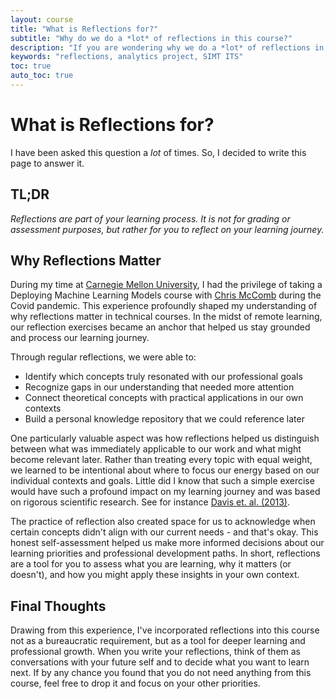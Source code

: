 ```yaml
---
layout: course
title: "What is Reflections for?"
subtitle: "Why do we do a *lot* of reflections in this course?"
description: "If you are wondering why we do a *lot* of reflections in this course, this page is for you."
keywords: "reflections, analytics project, SIMT ITS"
toc: true
auto_toc: true
---
```


# What is Reflections for?

I have been asked this question a *lot* of times. So, I decided to write this page to answer it. 

## TL;DR

*Reflections are part of your learning process. It is not for grading or assessment purposes, but rather for you to reflect on your learning journey.*

## Why Reflections Matter

During my time at [Carnegie Mellon University](https://www.cmu.edu/), I had the privilege of taking a Deploying Machine Learning Models course with [Chris McComb](https://cmccomb.com/) during the Covid pandemic. This experience profoundly shaped my understanding of why reflections matter in technical courses. In the midst of remote learning, our reflection exercises became an anchor that helped us stay grounded and process our learning journey.

Through regular reflections, we were able to:

- Identify which concepts truly resonated with our professional goals
- Recognize gaps in our understanding that needed more attention
- Connect theoretical concepts with practical applications in our own contexts
- Build a personal knowledge repository that we could reference later

One particularly valuable aspect was how reflections helped us distinguish between what was immediately applicable to our work and what might become relevant later. Rather than treating every topic with equal weight, we learned to be intentional about where to focus our energy based on our individual contexts and goals. Little did I know that such a simple exercise would have such a profound impact on my learning journey and was based on rigorous scientific research. See for instance [Davis et. al. (2013)](https://www.taylorfrancis.com/chapters/edit/10.4324/9781003448570-4/reflection-metacognition-engineering-practice-denny-davis-michael-trevisan-paul-leiffer-jay-mccormack-steven-beyerlein-javed-khan-patricia-brackin).

The practice of reflection also created space for us to acknowledge when certain concepts didn't align with our current needs - and that's okay. This honest self-assessment helped us make more informed decisions about our learning priorities and professional development paths. In short, reflections are a tool for you to assess what you are learning, why it matters (or doesn't), and how you might apply these insights in your own context.

## Final Thoughts

Drawing from this experience, I've incorporated reflections into this course not as a bureaucratic requirement, but as a tool for deeper learning and professional growth. When you write your reflections, think of them as conversations with your future self and to decide what you want to learn next. If by any chance you found that you do not need anything from this course, feel free to drop it and focus on your other priorities.
